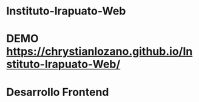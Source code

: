 # Instituto-Irapuato-Web
# DEMO https://chrystianlozano.github.io/Instituto-Irapuato-Web/
# Desarrollo Frontend
